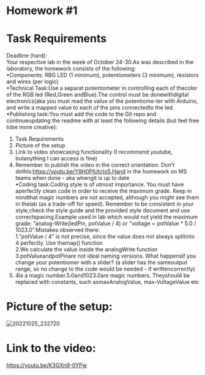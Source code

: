 # Homework #1  

# Task Requirements
Deadline (hard):    
Your respective lab in the week of October 24-30.As was described in the laboratory, the homework consists of the following:  
•Components:  RBG  LED  (1  minimum),  potentiometers  (3  minimum), resistors and wires (per logic)  
•Technical Task:Use a separat potentiometer in controlling each of thecolor of the RGB led (Red,Green andBlue).The control must be donewithdigital electronics(aka you must read the value of the potentiome-ter with Arduino, and write a mapped value to each of the pins connectedto the led.  
•Publishing task:You must add the code to the Git repo and continueupdating the readme with at least the following details (but feel free tobe more creative):  
1.  Task Requirements  
2.  Picture of the setup  
3.  Link to video showcasing functionality (I recommend youtube,  butanything I can access is fine)  
4.  Remember to publish the video in the correct orientation.  Don’t dothis:https://youtu.be/Y8H0PlUtcto5.Hand in the homework on MS teams when done - aka whengit is up to date  
•Coding task:Coding style is of utmost importance.  You must have aperfectly clean code in order to receive the maximum grade.  Keep in mindthat magic numbers are not accepted, although you might see them in thelab (as a trade-off for speed).  Remember to be consistent in your style,check  the  style  guide  and  the  provided  style  document  and  use  correctspacing.Example used in lab which would not yield the maximum grade:  ”analog-Write(ledPin, potValue / 4) or ”voltage = potValue * 5.0 / 1023.0”.Mistakes observed there:  
1.”potValue / 4” is not precise, since the value does not always splitinto 4 perfectly.  Use themap() function    
2.We calculate the value inside the analogWrite function   
3.potValueandpotPinare not ideal naming versions. What happensif you change your potentiomer with a slider?  (a slider has the sameoutput range, so no change to the code would be needed - if writtencorrectly)
4. 4is  a  magic  number.5.0and1023.0are  magic  numbers.   Theyshould be replaced with constants, such asmaxAnalogValue, max-VoltageValue etc  

# Picture of the setup:
![20221025_232720](https://user-images.githubusercontent.com/79162778/197879955-f770254f-0910-49e1-a922-af982c2cc92c.jpg)
# Link to the video:
 https://youtu.be/K3GXn9-0YPw

